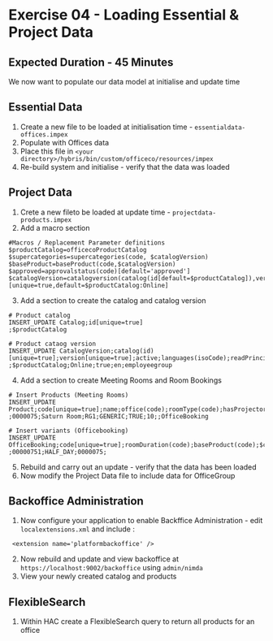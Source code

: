 # Exercise 04 - Loading Essential & Project Data
## Expected Duration - 45 Minutes

We now want to populate our data model at initialise and update time

## Essential Data

1. Create a new file to be loaded at initialisation time - `essentialdata-offices.impex`
2. Populate with Offices data
3. Place this file in `<your directory>/hybris/bin/custom/officeco/resources/impex`
4. Re-build system and initialise - verify that the data was loaded

## Project Data

1. Crete a new fileto be loaded at update time - `projectdata-products.impex`
2. Add a macro section
```
#Macros / Replacement Parameter definitions
$productCatalog=officecoProductCatalog
$supercategories=supercategories(code, $catalogVersion)
$baseProduct=baseProduct(code,$catalogVersion)
$approved=approvalstatus(code)[default='approved']
$catalogVersion=catalogversion(catalog(id[default=$productCatalog]),version[default='Online'])[unique=true,default=$productCatalog:Online]
```
3. Add a section to create the catalog and catalog version

```
# Product catalog
INSERT_UPDATE Catalog;id[unique=true]
;$productCatalog
 
# Product cataog version
INSERT_UPDATE CatalogVersion;catalog(id)[unique=true];version[unique=true];active;languages(isoCode);readPrincipals(uid)
;$productCatalog;Online;true;en;employeegroup
```

4. Add a section to create Meeting Rooms and Room Bookings
```
# Insert Products (Meeting Rooms)
INSERT_UPDATE Product;code[unique=true];name;office(code);roomType(code);hasProjector(code);maxPeople;$supercategories;variantType(code);$catalogVersion;$approved
;0000075;Saturn Room;RG1;GENERIC;TRUE;10;;OfficeBooking
 
# Insert variants (Officebooking)
INSERT_UPDATE OfficeBooking;code[unique=true];roomDuration(code);baseProduct(code);$catalogVersion;$approved
;00000751;HALF_DAY;0000075;
```

5. Rebuild and carry out an update - verify that the data has been loaded
6. Now modify the Project Data file to include data for OfficeGroup

## Backoffice Administration

1. Now configure your application to enable  Backffice Administration - edit `localextensions.xml` and include :

```
 <extension name='platformbackoffice' />
 ```
 2. Now rebuild and update and view backoffice at `https://localhost:9002/backoffice` using `admin/nimda`
 3. View your newly created catalog and products

## FlexibleSearch

 1.  Within HAC create a FlexibleSearch query to return all products for an office 
